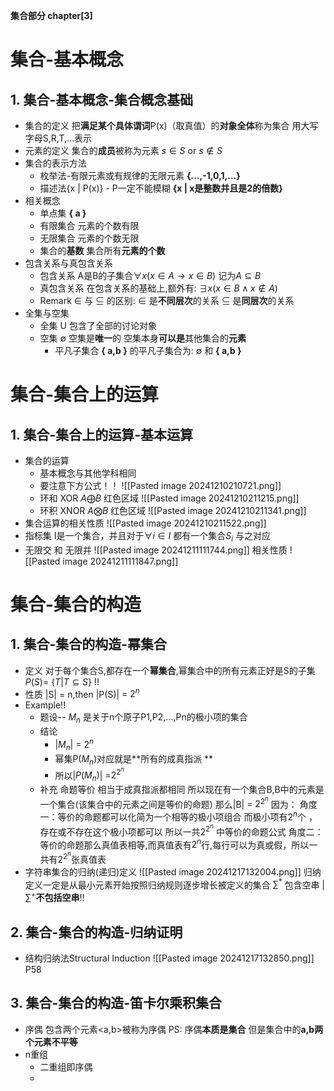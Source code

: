 **集合部分 chapter[3]**
# 集合-基本概念
## 1. 集合-基本概念-集合概念基础
- 集合的定义
	把**满足某个具体谓词**P(x)（取真值）的**对象全体**称为集合
	用大写字母S,R,T,...表示
- 元素的定义
	集合的**成员**被称为元素
	$s\in S$ or $s\notin S$
- 集合的表示方法
	- 枚举法-有限元素或有规律的无限元素
		**{...,-1,0,1,...}**
	- 描述法{x | P(x)} - P一定不能模糊
		**{x | x是整数并且是2的倍数}**
- 相关概念
	- 单点集
		**{ a }**
	- 有限集合
		元素的个数有限
	- 无限集合
		元素的个数无限
	- 集合的**基数**
		集合所有**元素的个数**
- 包含关系与真包含关系
	- 包含关系
		A是B的子集合$\forall x (x\in A \rightarrow x \in B)$ 记为$A \subseteq B$
	- 真包含关系
		在包含关系的基础上,额外有:
		$\exists x (x \in B \land x \notin A)$
	- Remark
		$\in$ 与 $\subseteq$ 的区别:
		$\in$ 是**不同层次**的关系
		$\subseteq$ 是**同层次**的关系
- 全集与空集
	- 全集 U 
		包含了全部的讨论对象
	- 空集 $\emptyset$
		空集是**唯一**的
		空集本身**可以是**其他集合的**元素**
		- 平凡子集合
			**{ a,b }** 的平凡子集合为:
			$\emptyset$ 和 **{ a,b }** 
# 集合-集合上的运算
## 1. 集合-集合上的运算-基本运算
- 集合的运算
	- 基本概念与其他学科相同 
	- 要注意下方公式！！
	![[Pasted image 20241210210721.png]]
	- 环和 XOR  $A \bigoplus B$ 红色区域
		![[Pasted image 20241210211215.png]]
	- 环积 XNOR $A \bigotimes B$ 红色区域
		![[Pasted image 20241210211341.png]]
- 集合运算的相关性质
	![[Pasted image 20241210211522.png]]
- 指标集
	I是一个集合，并且对于$\forall i \in I$ 都有一个集合$S_{i}$ 与之对应
- 无限交 和 无限并
	![[Pasted image 20241211111744.png]]
	相关性质
		![[Pasted image 20241211111847.png]]
# 集合-集合的构造
## 1. 集合-集合的构造-幂集合
- 定义
	对于每个集合S,都存在一个**幂集合**,幂集合中的所有元素正好是S的子集
	$P(S) =$ {$T | T \subseteq S$} !!
- 性质
	|S| = n,then |P(S)| = $2^{n}$
- Example!!
	- 题设-- $M_{n}$ 是关于n个原子P1,P2,...,Pn的极小项的集合
	- 结论
		- |$M_{n}$| = $2^{n}$
		- 幂集P($M_{n}$)对应就是**所有的成真指派 **
		- 所以|$P(M_{n})$| =$2^{2^{n}}$
	- 补充
		命题等价 相当于成真指派都相同
		所以现在有一个集合B,B中的元素是一个集合(该集合中的元素之间是等价的命题)
		那么|B| = $2^{2^{n}}$ 
		因为：
			角度一：等价的命题都可以化简为一个相等的极小项组合 而极小项有$2^{n}$个 ，存在或不存在这个极小项都可以 所以一共$2^{2^{n}}$ 中等价的命题公式
			角度二：等价的命题那么真值表相等,而真值表有$2^{n}$行,每行可以为真或假，所以一共有$2^{2^{n}}$张真值表
- 字符串集合的归纳(递归)定义
	![[Pasted image 20241217132004.png]]
	归纳定义一定是从最小元素开始按照归纳规则逐步增长被定义的集合
	$\sum_{}{}^{*}$ 包含空串                    | $\sum_{}{}^{+}$**不包括空串**!!
	
## 2. 集合-集合的构造-归纳证明
- 结构归纳法Structural Induction
	![[Pasted image 20241217132850.png]]
	P58
## 3. 集合-集合的构造-笛卡尔乘积集合
- 序偶
	包含两个元素<a,b>被称为序偶
	PS:
		序偶**本质是集合** 但是集合中的**a,b两个元素不平等**
- n重组
	- 二重组即序偶
	- 